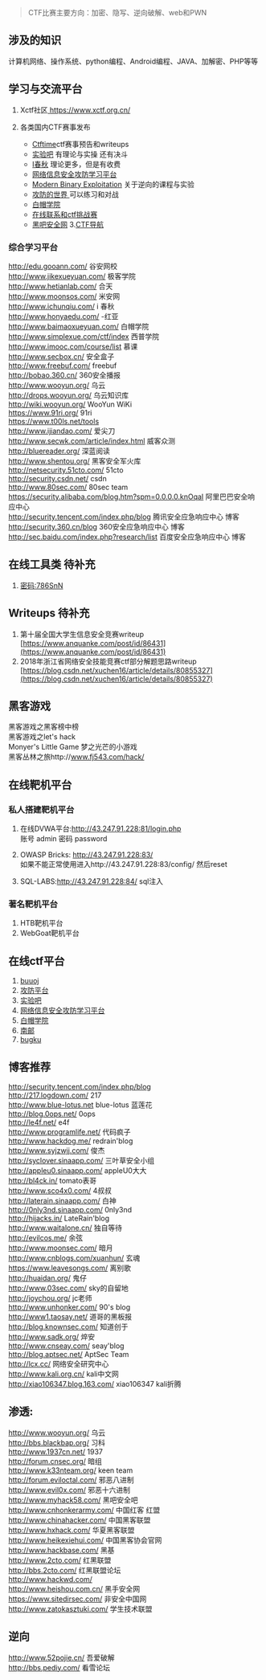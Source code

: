 >CTF比赛主要方向：加密、隐写、逆向破解、web和PWN

## 涉及的知识
计算机网络、操作系统、python编程、Android编程、JAVA、加解密、PHP等等

## 学习与交流平台
1. Xctf社区[ https://www.xctf.org.cn/ ](https://www.xctf.org.cn/)

2. 各类国内CTF赛事发布
    + [Ctftime](https://ctftime.org/ )ctf赛事预告和writeups  
    + [实验吧](www.shiyanbar.com/courses)  有理论与实操 还有决斗  
    + [ I春秋](https://www.ichunqiu.com/)   理论更多，但是有收费  
    + [网络信息安全攻防学习平台](http://hackinglab.cn/index.php)
    + [ Modern Binary Exploitation](https://github.com/RPISEC/MBE )  关于逆向的课程与实验
    + [攻防的世界 ]( https://adworld.xctf.org.cn/)  可以练习和对战
    + [白帽学院]( http://www.baimaoxueyuan.com/ )
    + [在线联系和ctf挑战赛](https://ctf.bugku.com/)
    + [黑吧安全网](http://www.myhack58.com/)
3.[CTF导航](https://ctf.gs/)

### 综合学习平台  
http://edu.gooann.com/ 谷安网校  
http://www.jikexueyuan.com/ 极客学院  
http://www.hetianlab.com/ 合天  
http://www.moonsos.com/ 米安网   
http://www.ichunqiu.com/ i 春秋  
http://www.honyaedu.com/ -红亚  
http://www.baimaoxueyuan.com/ 白帽学院  
http://www.simplexue.com/ctf/index 西普学院  
http://www.imooc.com/course/list 慕课  
http://www.secbox.cn/ 安全盒子  
http://www.freebuf.com/ freebuf  
http://bobao.360.cn/ 360安全播报  
http://www.wooyun.org/ 乌云  
http://drops.wooyun.org/ 乌云知识库   
http://wiki.wooyun.org/ WooYun WiKi  
https://www.91ri.org/ 91ri  
https://www.t00ls.net/tools  
http://www.ijiandao.com/ 爱尖刀  
http://www.secwk.com/article/index.html 威客众测   
http://bluereader.org/ 深蓝阅读  
http://www.shentou.org/ 黑客安全军火库  
http://netsecurity.51cto.com/ 51cto  
http://security.csdn.net/ csdn  
http://www.80sec.com/ 80sec team  
https://security.alibaba.com/blog.htm?spm=0.0.0.0.knOqaI 阿里巴巴安全响应中心  
http://security.tencent.com/index.php/blog 腾讯安全应急响应中心 博客  
http://security.360.cn/blog 360安全应急响应中心 博客  
http://sec.baidu.com/index.php?research/list 百度安全应急响应中心 博客  

## 在线工具类 待补充  
1. [密码:786SnN](https://www.fageka.com/Home/Index/tiqu.html?id=H20190713102948lXAqF51670)

## Writeups  待补充
1. 第十届全国大学生信息安全竞赛writeup [https://www.anquanke.com/post/id/86431](https://www.anquanke.com/post/id/86431)
2. 2018年浙江省网络安全技能竞赛ctf部分解题思路writeup  
[https://blog.csdn.net/xuchen16/article/details/80855327](https://blog.csdn.net/xuchen16/article/details/80855327)

## 黑客游戏

黑客游戏之黑客榜中榜  
黑客游戏之let's hack  
Monyer's Little Game 梦之光芒的小游戏  
黑客丛林之旅http://www.fj543.com/hack/

## 在线靶机平台
### 私人搭建靶机平台
1. 在线DVWA平台:http://43.247.91.228:81/login.php  
账号 admin
密码 password
2. OWASP Bricks: http://43.247.91.228:83/  
如果不能正常使用进入http://43.247.91.228:83/config/ 然后reset

3. SQL-LABS:http://43.247.91.228:84/
   sql注入
   
### 著名靶机平台
1. HTB靶机平台
2. WebGoat靶机平台


## 在线ctf平台

1. [buuoj](https://buuoj.cn/)
2. [攻防平台](https://adworld.xctf.org.cn/)
3. [实验吧](http://www.shiyanbar.com)
4. [网络信息安全攻防学习平台](http://hackinglab.cn/index.php)
5. [白帽学院]( http://www.baimaoxueyuan.com/ )
6. [南邮](https://cgctf.nuptsast.com/login)
7. [bugku](https://ctf.bugku.com/)

## 博客推荐
http://security.tencent.com/index.php/blog  
http://217.logdown.com/ 217  
http://www.blue-lotus.net blue-lotus 蓝莲花  
http://blog.0ops.net/ 0ops  
http://le4f.net/  e4f   
http://www.programlife.net/ 代码疯子  
http://www.hackdog.me/ redrain'blog  
http://www.syjzwjj.com/  俊杰  
http://syclover.sinaapp.com/ 三叶草安全小组  
http://appleu0.sinaapp.com/ appleU0大大  
http://bl4ck.in/ tomato表哥  
http://www.sco4x0.com/ 4叔叔  
http://laterain.sinaapp.com/ 白神   
http://0nly3nd.sinaapp.com/ 0nly3nd  
http://hijacks.in/ LateRain'blog  
http://www.waitalone.cn/  独自等待  
http://evilcos.me/ 余弦  
http://www.moonsec.com/ 暗月   
http://www.cnblogs.com/xuanhun/ 玄魂  
https://www.leavesongs.com/ 离别歌  
http://huaidan.org/ 鬼仔  
http://www.03sec.com/ sky的自留地  
http://joychou.org/ jc老师  
http://www.unhonker.com/ 90's blog  
http://www1.taosay.net/ 道哥的黑板报  
http://blog.knownsec.com/ 知道创于  
http://www.sadk.org/ 焠安  
http://www.cnseay.com/ seay'blog  
http://blog.aptsec.net/ AptSec Team  
http://lcx.cc/ 网络安全研究中心  
http://www.kali.org.cn/ kali中文网  
http://xiao106347.blog.163.com/ xiao106347 kali折腾  

## 渗透:
http://www.wooyun.org/ 乌云  
http://bbs.blackbap.org/ 习科  
http://www.1937cn.net/ 1937  
http://forum.cnsec.org/ 暗组  
http://www.k33nteam.org/ keen team  
http://forum.eviloctal.com/ 邪恶八进制  
http://www.evil0x.com/ 邪恶十六进制  
http://www.myhack58.com/ 黑吧安全吧  
http://www.cnhonkerarmy.com/ 中国红客 红盟  
http://www.chinahacker.com/ 中国黑客联盟  
http://www.hxhack.com/ 华夏黑客联盟  
http://www.heikexiehui.com/ 中国黑客协会官网  
http://www.hackbase.com/ 黑基  
http://www.2cto.com/ 红黑联盟   
http://bbs.2cto.com/ 红黑联盟论坛  
http://www.hackwd.com/   
http://www.heishou.com.cn/ 黑手安全网  
https://www.sitedirsec.com/ 非安全中国网  
http://www.zatokasztuki.com/ 学生技术联盟   

## 逆向
http://www.52pojie.cn/ 吾爱破解   
http://bbs.pediy.com/ 看雪论坛
